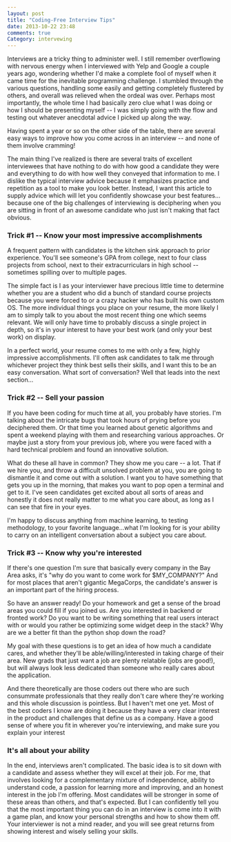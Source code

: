 ```yaml
---
layout: post
title: "Coding-Free Interview Tips"
date: 2013-10-22 23:48
comments: true
Category: intervewing
---
```


Interviews are a tricky thing to administer well. I still remember overflowing with nervous energy when I interviewed with Yelp and Google a couple years ago, wondering whether I'd make a complete fool of myself when it came time for the inevitable programming challenge. I stumbled through the various questions, handling some easily and getting completely flustered by others, and overall was relieved when the ordeal was over. Perhaps most importantly, the whole time I had basically zero clue what I was doing or how I should be presenting myself -- I was simply going with the flow and testing out whatever anecdotal advice I picked up along the way.

Having spent a year or so on the other side of the table, there are several easy ways to improve how you come across in an interview -- and none of them involve cramming!

<!-- more -->

The main thing I've realized is there are several traits of excellent interviewees that have nothing to do with how good a candidate they were and everything to do with how well they conveyed that information to me. I dislike the typical interview advice because it emphasizes practice and repetition as a tool to make you look better. Instead, I want this article to supply advice which will let you confidently showcase your best features…because one of the big challenges of interviewing is deciphering when you are sitting in front of an awesome candidate who just isn't making that fact obvious.

### Trick #1 -- Know your most impressive accomplishments

A frequent pattern with candidates is the kitchen sink approach to prior experience. You'll see someone's GPA from college, next to four class projects from school, next to their extracurriculars in high school -- sometimes spilling over to multiple pages.

The simple fact is I as your interviewer have precious little time to determine whether you are a student who did a bunch of standard course projects because you were forced to or a crazy hacker who has built his own custom OS. The more individual things you place on your resume, the more likely I am to simply talk to you about the most recent thing one which seems relevant. We will only have time to probably discuss a single project in depth, so it's in your interest to have your best work (and only your best work) on display.

In a perfect world, your resume comes to me with only a few, highly impressive accomplishments. I'll often ask candidates to talk me through whichever project they think best sells their skills, and I want this to be an easy conversation. What sort of conversation? Well that leads into the next section…

### Trick #2 -- Sell your passion

If you have been coding for much time at all, you probably have stories. I'm talking about the intricate bugs that took hours of prying before you deciphered them. Or that time you learned about genetic algorithms and spent a weekend playing with them and researching various approaches. Or maybe just a story from your previous job, where you were faced with a hard technical problem and found an innovative solution.

What do these all have in common? They show me you care -- a lot. That if we hire you, and throw a difficult unsolved problem at you, you are going to dismantle it and come out with a solution. I want you to have something that gets you up in the morning, that makes you want to pop open a terminal and get to it. I've seen candidates get excited about all sorts of areas and honestly it does not really matter to me what you care about, as long as I can see that fire in your eyes.

I'm happy to discuss anything from machine learning, to testing methodology, to your favorite language…what I'm looking for is your ability to carry on an intelligent conversation about a subject you care about.

### Trick #3 -- Know why you're interested

If there's one question I'm sure that basically every company in the Bay Area asks, it's "why do you want to come work for $MY_COMPANY?" And for most places that aren't gigantic MegaCorps, the candidate's answer is an important part of the hiring process.

So have an answer ready! Do your homework and get a sense of the broad areas you could fill if you joined us. Are you interested in backend or fronted work? Do you want to be writing something that real users interact with or would you rather be optimizing some widget deep in the stack? Why are we a better fit than the python shop down the road?

My goal with these questions is to get an idea of how much a candidate cares, and whether they'll be able/willing/interested in taking charge of their area. New grads that just want a job are plenty relatable (jobs are good!), but will always look less dedicated than someone who really cares about the application.

And there theoretically are those coders out there who are such consummate professionals that they really don't care where they're working and this whole discussion is pointless. But I haven't met one yet. Most of the best coders I know are doing it because they have a very clear interest in the product and challenges that define us as a company. Have a good sense of where you fit in wherever you're interviewing, and make sure you explain your interest

### It's all about your ability

In the end, interviews aren't complicated. The basic idea is to sit down with a candidate and assess whether they will excel at their job. For me, that involves looking for a complementary mixture of independence, ability to understand code, a passion for learning more and improving, and an honest interest in the job I'm offering. Most candidates will be stronger in some of these areas than others, and that's expected. But I can confidently tell you that the most important thing you can do in an interview is come into it with a game plan, and know your personal strengths and how to show them off. Your interviewer is not a mind reader, and you will see great returns from showing interest and wisely selling your skills.
